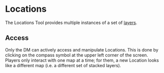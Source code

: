 # Locations

The Locations Tool provides multiple instances of a set of [layers](/docs/dm/layers/).

## Access
Only the DM can actively access and manipulate Locations.
This is done by clicking on the compass symbol at the upper left corner of the screen.
Players only interact with one map at a time; for them, a new Location looks like a different map (i.e. a different set of stacked layers).

